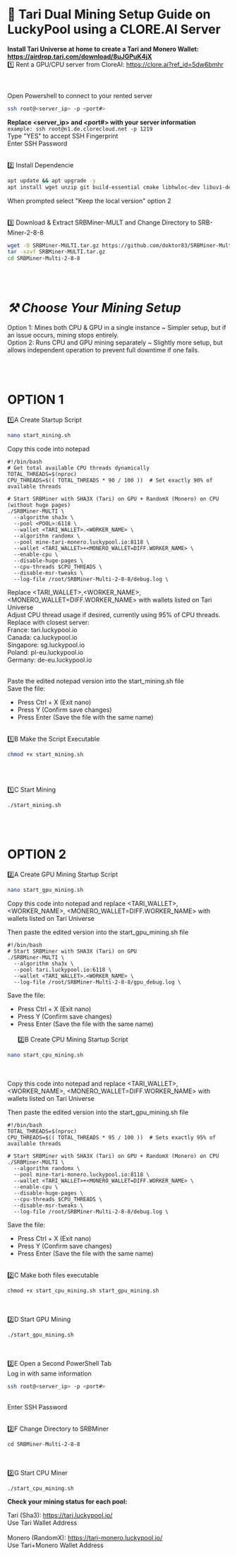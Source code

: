 # 🚀 Tari Dual Mining Setup Guide on LuckyPool using a CLORE.AI Server<br>

**Install Tari Universe at home to create a Tari and Monero Wallet: https://airdrop.tari.com/download/8uJGPuK4jX**
<br>
1️⃣ Rent a GPU/CPU server from CloreAI: https://clore.ai?ref_id=5dw6bmhr<br>
<br><br>

Open Powershell to connect to your rented server<br>
```bash
ssh root@<server_ip> -p <port#>
```
**Replace <server_ip> and <port#> with your server information**<br>
```example: ssh root@n1.de.clorecloud.net -p 1219```
<br>
Type "YES" to accept SSH Fingerprint
<br>
Enter SSH Password
<br><br>


2️⃣ Install Dependencie
```bash
apt update && apt upgrade -y
apt install wget unzip git build-essential cmake libhwloc-dev libuv1-dev libssl-dev -y
```
When prompted select "Keep the local version" option 2
<br><br>


3️⃣ Download & Extract SRBMiner-MULT and Change Directory to SRB-Miner-2-8-8
```bash
wget -O SRBMiner-MULTI.tar.gz https://github.com/doktor83/SRBMiner-Multi/releases/download/2.8.8/SRBMiner-Multi-2-8-8-Linux.tar.gz
tar -xzvf SRBMiner-MULTI.tar.gz
cd SRBMiner-Multi-2-8-8
```
<br><br>

 # ***⚒ Choose Your Mining Setup*** <br>

Option 1: Mines both CPU & GPU in a single instance ~ Simpler setup, but if an issue occurs, mining stops entirely.<br>
Option 2: Runs CPU and GPU mining separately ~ Slightly more setup, but allows independent operation to prevent full downtime if one fails.

<br><br>





# OPTION 1
1️⃣A   Create Startup Script
```bash
nano start_mining.sh
```
Copy this code into notepad
```
#!/bin/bash
# Get total available CPU threads dynamically
TOTAL_THREADS=$(nproc)
CPU_THREADS=$(( TOTAL_THREADS * 90 / 100 ))  # Set exactly 90% of available threads

# Start SRBMiner with SHA3X (Tari) on GPU + RandomX (Monero) on CPU (without huge pages)
./SRBMiner-MULTI \
  --algorithm sha3x \
  --pool <POOL>:6118 \
  --wallet <TARI_WALLET>.<WORKER_NAME> \
  --algorithm randomx \
  --pool mine-tari-monero.luckypool.io:8118 \
  --wallet <TARI_WALLET>+<MONERO_WALLET=DIFF.WORKER_NAME> \
  --enable-cpu \
  --disable-huge-pages \
  --cpu-threads $CPU_THREADS \
  --disable-msr-tweaks \
  --log-file /root/SRBMiner-Multi-2-8-8/debug.log \
 ```
Replace <TARI_WALLET>,<WORKER_NAME>, <MONERO_WALLET=DIFF.WORKER_NAME> with wallets listed on Tari Universe<br>
Adjust CPU thread usage if desired, currently using 95% of CPU threads.<br>
Replace <POOL> with closest server:<br>
France: 	tari.luckypool.io<br>
Canada:  ca.luckypool.io<br>
Singapore:  	sg.luckypool.io  <br>
Poland:    pl-eu.luckypool.io<br>
Germany:  de-eu.luckypool.io<br><br>

Paste the edited notepad version into the start_mining.sh file<br>
Save the file:
- Press Ctrl + X (Exit nano)
- Press Y (Confirm save changes)
- Press Enter (Save the file with the same name)
<br><br>


1️⃣B Make the Script Executable
```bash
chmod +x start_mining.sh
```
<br><br>

1️⃣C Start Mining
```
./start_mining.sh
```

<br><br>

# OPTION 2
2️⃣A Create GPU Mining Startup Script
```bash
nano start_gpu_mining.sh
```
Copy this code into notepad and replace <TARI_WALLET>,<WORKER_NAME>, <MONERO_WALLET=DIFF.WORKER_NAME> with wallets listed on Tari Universe<br>

Then paste the edited version into the start_gpu_mining.sh file
```
#!/bin/bash
# Start SRBMiner with SHA3X (Tari) on GPU
./SRBMiner-MULTI \
  --algorithm sha3x \
  --pool tari.luckypool.io:6118 \
  --wallet <TARI_WALLET>.<WORKER_NAME> \
  --log-file /root/SRBMiner-Multi-2-8-8/gpu_debug.log \
 ```
Save the file:
- Press Ctrl + X (Exit nano)
- Press Y (Confirm save changes)
- Press Enter (Save the file with the same name)
<br><br>
2️⃣B Create CPU Mining Startup Script
```bash
nano start_cpu_mining.sh
```
<br><br>
Copy this code into notepad and replace <TARI_WALLET>,<WORKER_NAME>, <MONERO_WALLET=DIFF.WORKER_NAME> with wallets listed on Tari Universe<br>

Then paste the edited version into the start_gpu_mining.sh file
```
#!/bin/bash
TOTAL_THREADS=$(nproc)
CPU_THREADS=$(( TOTAL_THREADS * 95 / 100 ))  # Sets exactly 95% of available threads

# Start SRBMiner with SHA3X (Tari) on GPU + RandomX (Monero) on CPU
./SRBMiner-MULTI \
  --algorithm randomx \
  --pool mine-tari-monero.luckypool.io:8118 \
  --wallet <TARI_WALLET>+<MONERO_WALLET=DIFF.WORKER_NAME> \
  --enable-cpu \
  --disable-huge-pages \
  --cpu-threads $CPU_THREADS \
  --disable-msr-tweaks \
  --log-file /root/SRBMiner-Multi-2-8-8/debug.log \
 ```
Save the file:
- Press Ctrl + X (Exit nano)
- Press Y (Confirm save changes)
- Press Enter (Save the file with the same name)
<br><br>

2️⃣C  Make both files executable
```
chmod +x start_cpu_mining.sh start_gpu_mining.sh
```
<br><br>
2️⃣D Start GPU Mining
```
./start_gpu_mining.sh
```
<br><br>
2️⃣E
Open a Second PowerShell Tab<br> 
Log in with same information
```bash
ssh root@<server_ip> -p <port#>
```
<br>
Enter SSH Password
<br><br>

2️⃣F
Change Directory to SRBMiner
```
cd SRBMiner-Multi-2-8-8
```
<br><br>
2️⃣G Start CPU Miner
```
./start_cpu_mining.sh
```


**Check your mining status for each pool:**
<br>

Tari (Sha3): https://tari.luckypool.io/<BR>
Use Tari Wallet Address
<BR><BR>
Monero (RandomX): https://tari-monero.luckypool.io/<BR>
Use Tari+Monero Wallet Address



